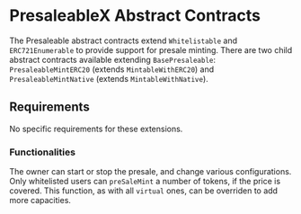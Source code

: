 # PresaleableX Abstract Contracts
The Presaleable abstract contracts extend `Whitelistable` and `ERC721Enumerable` to provide support for presale minting. There are two child abstract contracts available extending `BasePresaleable`: `PresaleableMintERC20` (extends `MintableWithERC20`) and `PresaleableMintNative` (extends `MintableWithNative`).

## Requirements
No specific requirements for these extensions.


### Functionalities 
The owner can start or stop the presale, and change various configurations. Only whitelisted users can `preSaleMint` a number of tokens, if the price is covered. This function, as with all `virtual` ones, can be overriden to add more capacities.
